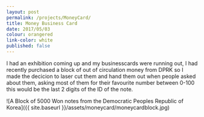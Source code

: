 ```yaml
---
layout: post
permalink: /projects/MoneyCard/
title: Money Business Card
date: 2017/05/03
colour: orangered
link-color: white
published: false
---
```


I had an exhibition coming up and my businesscards were running out, I had recently purchased a block of out of circulation money from DPRK so I made the decicion to laser cut them and hand them out when people asked about them, asking most of them for their favourite number between 0-100 this would be the last 2 digits of the ID of the note.

![A Block of 5000 Won notes from the Democratic Peoples Republic of Korea]({{ site.baseurl }}/assets/moneycard/moneycardblock.jpg)

